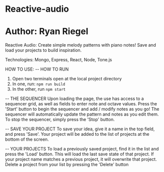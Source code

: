 # Reactive-audio
# Author: Ryan Riegel


Reactive Audio:
Create simple melody patterns with piano notes! Save and load your projects to build inspiration.

Technologies:
Mongo, Express, React, Node, Tone.js

HOW TO USE:
-- HOW TO RUN
1) Open two terminals open at the local project directory
2) In one, run: `npm run build`
2) In the other, run `npm start`

-- THE SEQUENCER
Upon loading the page, the use has access to a sequencer grid, as well as fields to enter note and octave values.
Press the 'Start' button to begin the sequencer and add / modify notes as you go!
The sequencer will automatically update the pattern and notes as you edit them.
To stop the sequencer, simply press the 'Stop' button.


-- SAVE YOUR PROJECT
To save your idea, give it a name in the top field, and press 'Save'.
Your project will be added to the list of projects at the bottom of the screen.


-- YOUR PROJECTS
To load a previously saved project, find it in the list and press the 'Load' button. This will load the last save state of that project.
If your project name matches a previous project, it will overwrite that project.
Delete a project from your list by pressing the 'Delete' button



